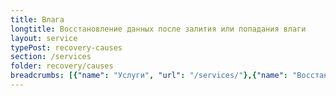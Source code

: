 ```yaml
---
title: Влага
longtitle: Восстановление данных после залития или попадания влаги
layout: service
typePost: recovery-causes
section: /services
folder: recovery/causes
breadcrumbs: [{"name": "Услуги", "url": "/services/"},{"name": "Восстановление данных", "url": "/services/recovery/"},{"name": "После проишествий", "url":  "/services/recovery/causes/"}]
---
```

